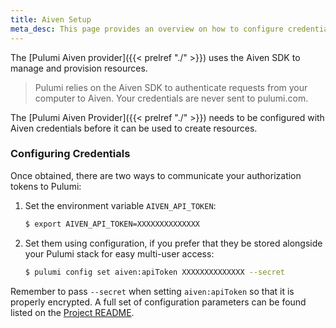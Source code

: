 ```yaml
---
title: Aiven Setup
meta_desc: This page provides an overview on how to configure credentials for the Pulumi Aiven Provider.
---
```


The [Pulumi Aiven provider]({{< prelref "./" >}}) uses the Aiven SDK to manage and provision resources.

> Pulumi relies on the Aiven SDK to authenticate requests from your computer to Aiven. Your credentials are never sent
> to pulumi.com.

The [Pulumi Aiven Provider]({{< prelref "./" >}}) needs to be configured with Aiven credentials
before it can be used to create resources.

### Configuring Credentials

Once obtained, there are two ways to communicate your authorization tokens to Pulumi:

1. Set the environment variable `AIVEN_API_TOKEN`:

    ```bash
    $ export AIVEN_API_TOKEN=XXXXXXXXXXXXXX
    ```

2. Set them using configuration, if you prefer that they be stored alongside your Pulumi stack for easy multi-user access:

    ```bash
    $ pulumi config set aiven:apiToken XXXXXXXXXXXXXX --secret
    ```

Remember to pass `--secret` when setting `aiven:apiToken` so that it is properly encrypted. A full set of configuration parameters
can be found listed on the [Project README](https://github.com/pulumi/pulumi-aiven/blob/master/README.md).

